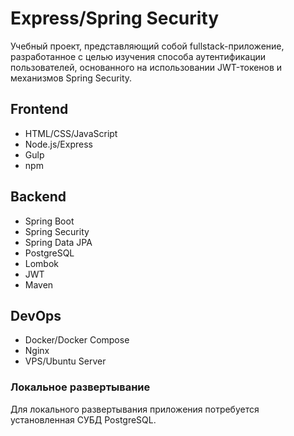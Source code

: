# Express/Spring Security
Учебный проект, представляющий собой fullstack-приложение, разработанное с целью изучения способа аутентификации пользователей, основанного на использовании JWT-токенов и механизмов Spring Security.

## Frontend
- HTML/CSS/JavaScript
- Node.js/Express
- Gulp
- npm
## Backend
- Spring Boot
- Spring Security
- Spring Data JPA
- PostgreSQL
- Lombok
- JWT
- Maven
## DevOps
- Docker/Docker Compose
- Nginx
- VPS/Ubuntu Server

### Локальное развертывание
Для локального развертывания приложения потребуется установленная СУБД PostgreSQL. 